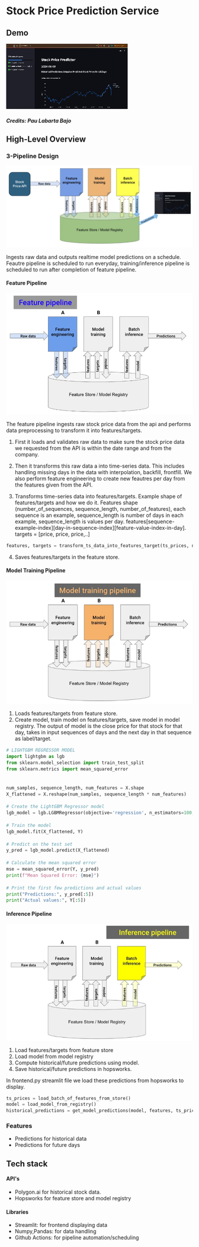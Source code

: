 # Stock Price Prediction Service

## Demo
![Alt text](images/demo.gif)

##### Credits: Pau Labarta Bajo

## High-Level Overview
### 3-Pipeline Design 
![Alt text](images/pipeline.png)

Ingests raw data and outputs realtime model predictions on a schedule. Feautre pipeline is scheduled to run everyday, training/inference pipeline is scheduled to run after completion of feature pipeline. 
#### Feature Pipeline
![Alt text](images/feature_pipeline.png)

The feature pipeline ingests raw stock price data from the api and performs data preprocessing to transform it into features/targets. 

1) First it loads and validates raw data to make sure the stock price data we requested from the API is within the date range and from the company.

2) Then it transforms this raw data a into time-series data. This includes handling missing days in the data with interpolation, backfill, frontfill. We also perform feature engineering to create new feautres per day from the features given from the API. 

3) Transforms time-series data into features/targets. Example shape of features/targets and how we do it. Features shape (number_of_sequences, sequence_length, number_of_features), each sequence is an example, sequence_length is number of days in each example, sequence_length is values per day. features[sequence-example-index][day-in-sequence-index][feature-value-index-in-day]. targets = [price, price, price,..]
```python
features, targets = transform_ts_data_into_features_target(ts_prices, n_previous_days, step_size)
```
4) Saves features/targets in the feature store. 


#### Model Training Pipeline
![Alt text](images/train_pipeline.png)

1) Loads features/targets from feature store. 
2) Create model, train model on features/targets, save model in model registry. The output of model is the close price for that stock for that day, takes in input sequences of days and the next day in that sequence as label/target. 
```python
# LIGHTGBM REGRESSOR MODEL
import lightgbm as lgb
from sklearn.model_selection import train_test_split
from sklearn.metrics import mean_squared_error


num_samples, sequence_length, num_features = X.shape
X_flattened = X.reshape(num_samples, sequence_length * num_features)

# Create the LightGBM Regressor model
lgb_model = lgb.LGBMRegressor(objective='regression', n_estimators=100, learning_rate=0.1, max_depth=-1, random_state=42)

# Train the model
lgb_model.fit(X_flattened, Y)

# Predict on the test set
y_pred = lgb_model.predict(X_flattened)

# Calculate the mean squared error
mse = mean_squared_error(Y, y_pred)
print(f"Mean Squared Error: {mse}")

# Print the first few predictions and actual values
print("Predictions:", y_pred[:5])
print("Actual values:", Y[:5])
```
#### Inference Pipeline
![Alt text](images/inference_pipeline.png)

1) Load features/targets from feature store
2) Load model from model registry
3) Compute historical/future predictions using model.
4) Save historical/future predictions in hopsworks. 

In frontend.py streamlit file we load these predictions from hopsworks to display. 
```python
ts_prices = load_batch_of_features_from_store() 
model = load_model_from_registry() 
historical_predictions = get_model_predictions(model, features, ts_prices) 

```

### Features
- Predictions for historical data
- Predictions for future days


## Tech stack
#### API's
- Polygon.ai for historical stock data. 
- Hopsworks for feature store and model registry
#### Libraries
- Streamlit: for frontend displaying data
- Numpy,Pandas: for data handling 
- Github Actions: for pipeline automation/scheduling